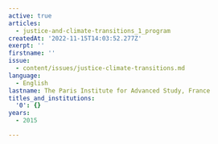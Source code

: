 ```yaml
---
active: true
articles:
  - justice-and-climate-transitions_1_program
createdAt: '2022-11-15T14:03:52.277Z'
exerpt: ''
firstname: ''
issue:
  - content/issues/justice-climate-transitions.md
language:
  - English
lastname: The Paris Institute for Advanced Study, France
titles_and_institutions:
  '0': {}
years:
  - 2015

---
```

